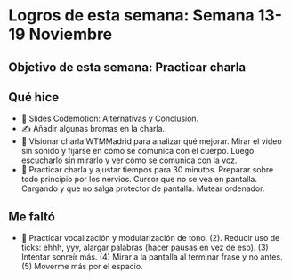 # Logros de esta semana: Semana 13-19 Noviembre

## Objetivo de esta semana: Practicar charla

## Qué hice
 
- 🚀 Slides Codemotion: Alternativas y Conclusión.
- ✍️ Añadir algunas bromas en la charla.
- 🙊 Visionar charla WTMMadrid para analizar qué mejorar. Mirar el video sin sonido y fijarse en cómo se comunica con el cuerpo. Luego escucharlo sin mirarlo y ver cómo se comunica con la voz.
- 🙊 Practicar charla y ajustar tiempos para 30 minutos. Preparar sobre todo principio por los nervios. Cursor que no se vea en pantalla. Cargando y que no salga protector de pantalla. Mutear ordenador. 

## Me faltó
- 🙊 Practicar vocalización y modularización de tono. (2). Reducir uso de ticks: ehhh, yyy, alargar palabras (hacer pausas en vez de eso). (3) Intentar sonreír más. (4) Mirar a la pantalla al terminar frase y no antes. (5) Moverme más por el espacio.